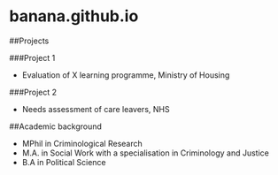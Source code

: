 # banana.github.io

##Projects

###Project 1
- Evaluation of X learning programme, Ministry of Housing

###Project 2
- Needs assessment of care leavers, NHS

##Academic background
- MPhil in Criminological Research
- M.A. in Social Work with a specialisation in Criminology and Justice
- B.A in Political Science
